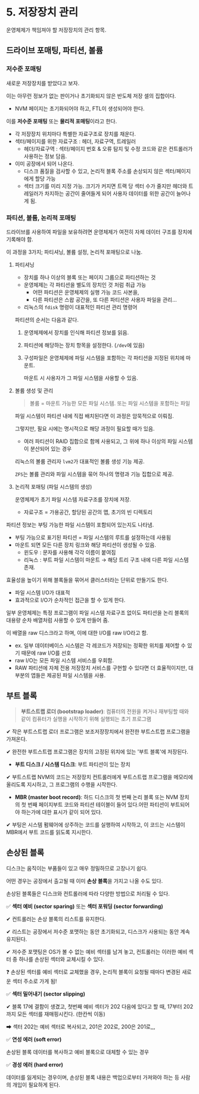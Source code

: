 # 5. 저장장치 관리

운영체제가 책임져야 할 저장장치의 관리 항목.

## 드라이브 포매팅, 파티션, 볼륨

### 저수준 포매팅

새로운 저장장치를 받았다고 보자.

이는 아무런 정보가 없는 판이거나 초기화되지 않은 반도체 저장 셀의 집합이다.

- NVM 페이지는 초기화되어야 하고, FTL이 생성되어야 한다.

이를 **저수준 포매팅** 또는 **물리적 포매팅**이라고 한다.

- 각 저장장치 위치마다 특별한 자료구조로 장치를 채운다.
- 섹터/페이지를 위한 자료구조 : 헤더, 자료구역, 트레일러
    - 헤더/자료구역 : 섹터/페이지 번호 & 오류 탐지 및 수정 코드와 같은 컨트롤러가 사용하는 정보 담음.
- 이미 공장에서 되어 나온다.
    - 디스크 품질을 검사할 수 있고, 논리적 블록 주소를 손상되지 않은 섹터/페이지에게 할당 가능
    - 섹터 크기를 미리 지정 가능. 크기가 커지면 트랙 당 섹터 수가 줄지만 헤더와 트레일러가 차지하는 공간이 줄어들게 되어 사용자 데이터를 위한 공간이 늘어나게 됨.

### 파티션, 볼륨, 논리적 포매팅

드라이브를 사용하여 파일을 보유하려면 운영체제가 여전히 자체 데이터 구조를 장치에 기록해야 함.

이 과정을 3가지; 파티셔닝, 볼륨 설정, 논리적 포매팅으로 나눔.

1. 파티셔닝
    - 장치를 하나 이상의 블록 또는 페이지 그룹으로 파티션하는 것
    - 운영체제는 각 파티션을 별도의 장치인 것 처럼 취급 가능
        - 어떤 파티션은 운영체제의 실행 가능 코드 사본을,
        - 다른 파티션은 스왑 공간을, 또 다른 파티션은 사용자 파일을 관리…
    - 리눅스의 `fdisk` 명령이 대표적인 파티션 관리 명령어
    
    파티션의 순서는 다음과 같다.
    
    1. 운영체제에서 장치를 인식해 파티션 정보를 읽음.
    2. 파티션에 해당하는 장치 항목을 설정한다. (`/dev`에 있음)
    3. 구성파일은 운영체제에 파일 시스템을 포함하는 각 파티션을 지정된 위치에 마운트.
        
        마운트 시 사용자가 그 파일 시스템을 사용할 수 있음.
        
2. 볼륨 생성 및 관리
    
    > 볼륨 = 마운트 가능한 모든 파일 시스템. 또는 파일 시스템을 포함하는 파일
    > 
    
    파일 시스템이 파티션 내에 직접 배치된다면 이 과정은 암묵적으로 이뤄짐.
    
    그렇지만, 필요 시에는 명시적으로 해당 과정이 필요할 때가 있음.
    
    - 여러 파티션이 RAID 집합으로 함께 사용되고, 그 위에 하나 이상의 파일 시스템이 분산되어 있는 경우
    
    리눅스의 볼륨 관리자 `lvm2`가 대표적인 볼륨 생성 기능 제공.
    
    `ZFS`는 볼륨 관리와 파일 시스템을 묶어 하나의 명령과 기능 집합으로 제공.
    
3. 논리적 포매팅 (파일 시스템의 생성)
    
    운영체제가 초기 파일 시스템 자료구조를 장치에 저장.
    
    - 자료구조 = 가용공간, 할당된 공간의 맵, 초기의 빈 디렉토리

파티션 정보는 부팅 가능한 파일 시스템이 포함되어 있는지도 나타냄.

- 부팅 가능으로 표기된 파티션 = 파일 시스템의 루트를 설정하는데 사용됨
- 마운트 되면 모든 다른 장치 링크와 해당 파티션이 생성될 수 있음.
    - 윈도우 : 문자를 사용해 각각 이름이 붙여짐
    - 리눅스 : 부트 파일 시스템이 마운트 → 해당 트리 구조 내에 다른 파일 시스템 존재.

효율성을 높이기 위해 블록들을 묶어서 클러스터라는 단위로 만들기도 한다.

- 파일 시스템 I/O가 대표적
- 효과적으로 I/O가 순차적인 접근을 할 수 있게 한다.

일부 운영체제는 특정 프로그램이 파일 시스템 자료구조 없이도 파티션을 논리 블록의 대용량 순차 배열처럼 사용할 수 있게 만들어 줌.

이 배열을 raw 디스크라고 하며, 이에 대한 I/O를 raw I/O라고 함.

- ex. 일부 데이터베이스 시스템은 각 레코드가 저장되는 정확한 위치를 제어할 수 있기 때문에 raw I/O를 선호
- raw I/O는 모든 파일 시스템 서비스를 우회함.
- RAW 파티션에 자체 전용 저장장치 서비스를 구현할 수 있다면 더 효율적이지만, 대부분의 앱들은 제공된 파일 시스템을 사용.

## 부트 블록

> **부트스트랩 로더 (bootstrap loader)**: 컴퓨터의 전원을 켜거나 재부팅할 때와 같이 컴퓨터가 실행을 시작하기 위해 실행되는 초기 프로그램
> 

✔ 작은 부트스트랩 로더 프로그램은 보조저장장치에서 완전한 부트스트랩 프로그램을 가져온다.

✔ 완전한 부트스트랩 프로그램은 장치의 고정된 위치에 있는 '부트 블록'에 저장된다.

- **부트 디스크 / 시스템 디스크**: 부트 파티션이 있는 장치

✔ 부트스트랩 NVM의 코드는 저장장치 컨트롤러에게 부트스트랩 프로그램을 메모리에 올리도록 지시하고, 그 프로그램의 수행을 시작한다.

- **MBR (master boot record)**: 하드 디스크의 첫 번째 논리 블록 또는 NVM 장치의 첫 번째 페이지부트 코드와 파티션 테이블이 들어 있다.어떤 파티션이 부트되어야 하는가에 대한 표시가 같이 되어 있다.

✔ 부팅은 시스템 펌웨어에 상주하는 코드를 실행하여 시작하고, 이 코드는 시스템이 MBR에서 부트 코드를 읽도록 지시한다.

## 손상된 블록

디스크는 움직이는 부품들이 있고 매우 정밀하므로 고장나기 쉽다.

어떤 경우는 공장에서 출고될 때 이미 **손상 블록**을 가지고 나올 수도 있다.

손상된 블록들은 디스크와 컨트롤러에 따라 다양한 방법으로 처리될 수 있다.

✅ **섹터 예비 (sector sparing)** 또는 **섹터 포워딩 (sector forwarding)**

✔ 컨트롤러는 손상 블록의 리스트를 유지한다.

✔ 리스트는 공장에서 저수준 포맷하는 동안 초기화되고, 디스크가 사용되는 동안 계속 유지된다.

✔ 저수준 포맷팅은 OS가 볼 수 없는 예비 섹터를 남겨 놓고, 컨트롤러는 이러한 예비 섹터 중 하나를 손상된 섹터와 교체시킬 수 있다.

❓ 손상된 섹터를 예비 섹터로 교체했을 경우, 논리적 블록이 요청될 때마다 변경된 새로운 섹터 주소로 가게 됨!

✅ **섹터 밀어내기 (sector slipping)**

✔ 블록 17에 결함이 생겼고, 첫번째 예비 섹터가 202 다음에 있다고 할 때, 17부터 202까지 모든 섹터를 재매핑시킨다. (한칸씩 이동)

➡ 섹터 202는 예비 섹터로 복사되고, 201은 202로, 200은 201로,,,

✅ **연성 에러 (soft error)**

손상된 블록 데이터를 복사하고 예비 블록으로 대체할 수 있는 경우

✅ **경성 에러 (hard error)**

데이터를 잃게되는 경우이며, 손상된 블록 내용은 백업으로부터 가져와야 하는 등 사람의 개입이 필요하게 된다.